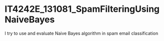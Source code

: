 # IT4242E_131081_SpamFilteringUsingNaiveBayes
I try to use and evaluate Naive Bayes algorithm in spam email classification
